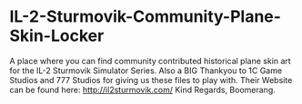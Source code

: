 # IL-2-Sturmovik-Community-Plane-Skin-Locker
A place where you can find community contributed historical plane skin art for the IL-2 Sturmovik Simulator Series. Also a BIG Thankyou to 1C Game Studios and 777 Studios for giving us these files to play with. Their Website can be found here: http://il2sturmovik.com/ Kind Regards, Boomerang.
